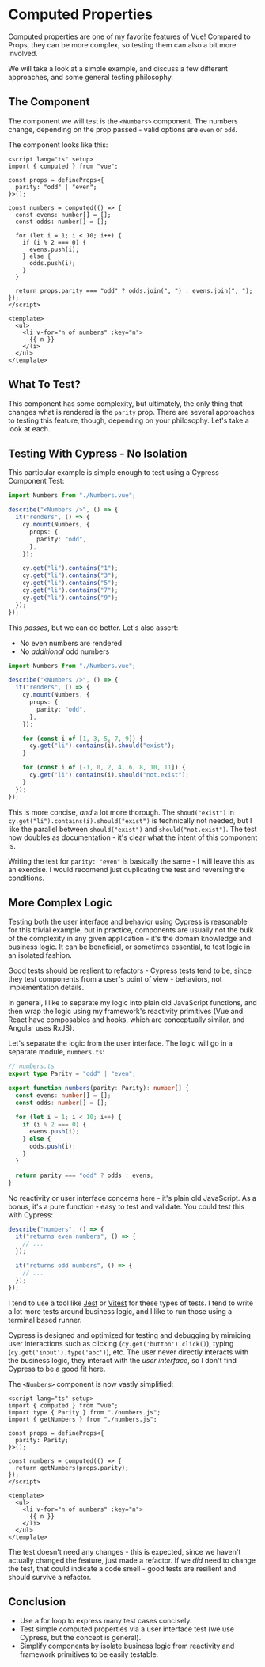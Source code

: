 # Computed Properties

Computed properties are one of my favorite features of Vue! Compared to Props, they can be more complex, so testing them can also a bit more involved.

We will take a look at a simple example, and discuss a few different approaches, and some general testing philosophy.

## The Component

The component we will test is the `<Numbers>` component. The numbers change, depending on the prop passed - valid options are `even` or `odd`.

The component looks like this:

```vue
<script lang="ts" setup>
import { computed } from "vue";

const props = defineProps<{
  parity: "odd" | "even";
}>();

const numbers = computed(() => {
  const evens: number[] = [];
  const odds: number[] = [];

  for (let i = 1; i < 10; i++) {
    if (i % 2 === 0) {
      evens.push(i);
    } else {
      odds.push(i);
    }
  }

  return props.parity === "odd" ? odds.join(", ") : evens.join(", ");
});
</script>

<template>
  <ul>
    <li v-for="n of numbers" :key="n">
      {{ n }}
    </li>
  </ul>
</template>
```

## What To Test?

This component has some complexity, but ultimately, the only thing that changes what is rendered is the `parity` prop. There are several approaches to testing this feature, though, depending on your philosophy. Let's take a look at each.

## Testing With Cypress - No Isolation

This particular example is simple enough to test using a Cypress Component Test:

```ts
import Numbers from "./Numbers.vue";

describe("<Numbers />", () => {
  it("renders", () => {
    cy.mount(Numbers, {
      props: {
        parity: "odd",
      },
    });

    cy.get("li").contains("1");
    cy.get("li").contains("3");
    cy.get("li").contains("5");
    cy.get("li").contains("7");
    cy.get("li").contains("9");
  });
});
```

This _passes_, but we can do better. Let's also assert:

- No even numbers are rendered
- No _additional_ odd numbers

```ts
import Numbers from "./Numbers.vue";

describe("<Numbers />", () => {
  it("renders", () => {
    cy.mount(Numbers, {
      props: {
        parity: "odd",
      },
    });

    for (const i of [1, 3, 5, 7, 9]) {
      cy.get("li").contains(i).should("exist");
    }

    for (const i of [-1, 0, 2, 4, 6, 8, 10, 11]) {
      cy.get("li").contains(i).should("not.exist");
    }
  });
});
```

This is more concise, _and_ a lot more thorough. The `shoud("exist")` in `cy.get("li").contains(i).should("exist")` is technically not needed, but I like the parallel between `should("exist")` and `should("not.exist")`. The test now doubles as documentation - it's clear what the intent of this component is.

Writing the test for `parity: "even"` is basically the same - I will leave this as an exercise. I would recomend just duplicating the test and reversing the conditions.

## More Complex Logic

Testing both the user interface and behavior using Cypress is reasonable for this trivial example, but in practice, components are usually not the bulk of the complexity in any given application - it's the domain knowledge and business logic. It can be beneficial, or sometimes essential, to test logic in an isolated fashion.

Good tests should be reslient to refactors - Cypress tests tend to be, since they test components from a user's point of view - behaviors, not implementation details.

In general, I like to separate my logic into plain old JavaScript functions, and then wrap the logic using my framework's reactivity primitives (Vue and React have composables and hooks, which are conceptually similar, and Angular uses RxJS).

Let's separate the logic from the user interface. The logic will go in a separate module, `numbers.ts`:

```ts
// numbers.ts
export type Parity = "odd" | "even";

export function numbers(parity: Parity): number[] {
  const evens: number[] = [];
  const odds: number[] = [];

  for (let i = 1; i < 10; i++) {
    if (i % 2 === 0) {
      evens.push(i);
    } else {
      odds.push(i);
    }
  }

  return parity === "odd" ? odds : evens;
}
```

No reactivity or user interface concerns here - it's plain old JavaScript. As a bonus, it's a pure function - easy to test and validate. You could test this with Cypress:

```ts
describe("numbers", () => {
  it("returns even numbers", () => {
    // ...
  });

  it("returns odd numbers", () => {
    // ...
  });
});
```

I tend to use a tool like [Jest](https://jestjs.io) or [Vitest](https://vitest.dev) for these types of tests. I tend to write a lot more tests around business logic, and I like to run those using a terminal based runner.

Cypress is designed and optimized for testing and debugging by mimicing user interactions such as clicking (`cy.get('button').click()`), typing (`cy.get('input').type('abc')`), etc. The user never directly interacts with the business logic, they interact with the _user interface_, so I don't find Cypress to be a good fit here.

The `<Numbers>` component is now vastly simplified:

```vue
<script lang="ts" setup>
import { computed } from "vue";
import type { Parity } from "./numbers.js";
import { getNumbers } from "./numbers.js";

const props = defineProps<{
  parity: Parity;
}>();

const numbers = computed(() => {
  return getNumbers(props.parity);
});
</script>

<template>
  <ul>
    <li v-for="n of numbers" :key="n">
      {{ n }}
    </li>
  </ul>
</template>
```

The test doesn't need any changes - this is expected, since we haven't actually changed the feature, just made a refactor. If we _did_ need to change the test, that could indicate a code smell - good tests are resilient and should survive a refactor.

## Conclusion

- Use a for loop to express many test cases concisely.
- Test simple computed properties via a user interface test (we use Cypress, but the concept is general).
- Simplify components by isolate business logic from reactivity and framework primitives to be easily testable.

